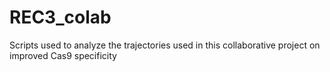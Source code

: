 # REC3_colab
Scripts used to analyze the trajectories used in this collaborative project on improved Cas9 specificity
